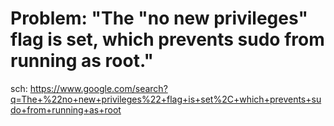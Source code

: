 # Problem: "The "no new privileges" flag is set, which prevents sudo from running as root."
sch: https://www.google.com/search?q=The+%22no+new+privileges%22+flag+is+set%2C+which+prevents+sudo+from+running+as+root
